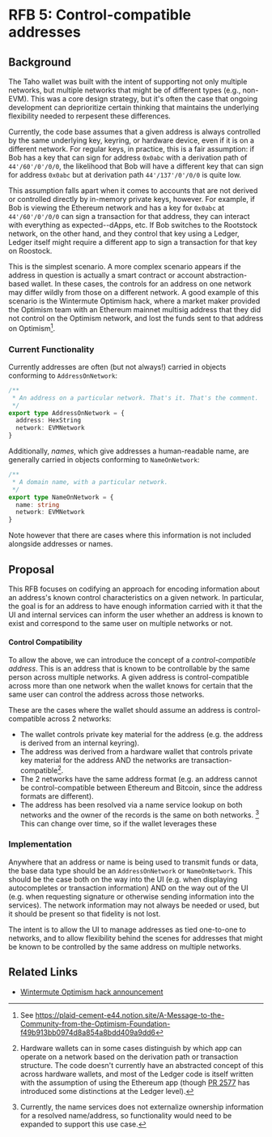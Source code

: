# RFB 5: Control-compatible addresses

## Background

The Taho wallet was built with the intent of supporting not only multiple
networks, but multiple networks that might be of different types (e.g.,
non-EVM). This was a core design strategy, but it's often the case that
ongoing development can deprioritize certain thinking that maintains the
underlying flexibility needed to rerpesent these differences.

Currently, the code base assumes that a given address is always controlled by
the same underlying key, keyring, or hardware device, even if it is on a
different network. For regular keys, in practice, this is a fair assumption: if
Bob has a key that can sign for address `0x0abc` with a derivation path of
`44'/60'/0'/0/0`, the likelihood that Bob will have a different key that can
sign for address `0x0abc` but at derivation path `44'/137'/0'/0/0` is quite
low.

This assumption falls apart when it comes to accounts that are not derived or
controlled directly by in-memory private keys, however. For example, if Bob is
viewing the Ethereum network and has a key for `0x0abc` at `44'/60'/0'/0/0` can
sign a transaction for that address, they can interact with everything as
expected--dApps, etc. If Bob switches to the Rootstock network, on the other
hand, and they control that key using a Ledger, Ledger itself might require a
different app to sign a transaction for that key on Roostock.

This is the simplest scenario. A more complex scenario appears if the address
in question is actually a smart contract or account abstraction-based wallet.
In these cases, the controls for an address on one network may differ wildly
from those on a different network. A good example of this scenario is the
Wintermute Optimism hack, where a market maker provided the Optimism team with
an Ethereum mainnet multisig address that they did not control on the Optimism
network, and lost the funds sent to that address on Optimism[^1].

### Current Functionality

Currently addresses are often (but not always!) carried in objects conforming to
`AddressOnNetwork`:

```typescript
/**
 * An address on a particular network. That's it. That's the comment.
 */
export type AddressOnNetwork = {
  address: HexString
  network: EVMNetwork
}
```

Additionally, _names_, which give addresses a human-readable name, are
generally carried in objects conforming to `NameOnNetwork`:

```typescript
/**
 * A domain name, with a particular network.
 */
export type NameOnNetwork = {
  name: string
  network: EVMNetwork
}
```

Note however that there are cases where this information is not included
alongside addresses or names.

[^1]: See https://plaid-cement-e44.notion.site/A-Message-to-the-Community-from-the-Optimism-Foundation-f49b913bb0974d8a854a8bdd409a9dd6

## Proposal

This RFB focuses on codifying an approach for encoding information about an
address's known control characteristics on a given network. In particular, the
goal is for an address to have enough information carried with it that the UI
and internal services can inform the user whether an address is known to exist
and correspond to the same user on multiple networks or not.

#### Control Compatibility

To allow the above, we can introduce the concept of a _control-compatible
address_. This is an address that is known to be controllable by the same
person across multiple networks. A given address is control-compatible across
more than one network when the wallet knows for certain that the same user
can control the address across those networks.

These are the cases where the wallet should assume an address is
control-compatible across 2 networks:

- The wallet controls private key material for the address (e.g. the address is
  derived from an internal keyring).
- The address was derived from a hardware wallet that controls private key
  material for the address AND the networks are transaction-compatible[^2].
- The 2 networks have the same address format (e.g. an address cannot be
  control-compatible between Ethereum and Bitcoin, since the address formats
  are different).
- The address has been resolved via a name service lookup on both networks and
  the owner of the records is the same on both networks. [^3] This can change
  over time, so if the wallet leverages these

[^2]:
    Hardware wallets can in some cases distinguish by which app can operate
    on a network based on the derivation path or transaction structure. The code
    doesn't currently have an abstracted concept of this across hardware wallets,
    and most of the Ledger code is itself written with the assumption of using the
    Ethereum app (though [PR
    2577](https://github.com/tahowallet/extension/pull/2577) has introduced some
    distinctions at the Ledger level).

[^3]:
    Currently, the name services does not externalize ownership information
    for a resolved name/address, so functionality would need to be expanded to
    support this use case.

### Implementation

Anywhere that an address or name is being used to transmit funds or data, the
base data type should be an `AddressOnNetwork` or `NameOnNetwork`. This should
be the case both on the way into the UI (e.g. when displaying autocompletes or
transaction information) AND on the way out of the UI (e.g. when requesting
signature or otherwise sending information into the services). The network
information may not always be needed or used, but it should be present so that
fidelity is not lost.

The intent is to allow the UI to manage addresses as tied one-to-one to
networks, and to allow flexibility behind the scenes for addresses that might
be known to be controlled by the same address on multiple networks.

## Related Links

- [Wintermute Optimism hack announcement](https://plaid-cement-e44.notion.site/A-Message-to-the-Community-from-the-Optimism-Foundation-f49b913bb0974d8a854a8bdd409a9dd6)
